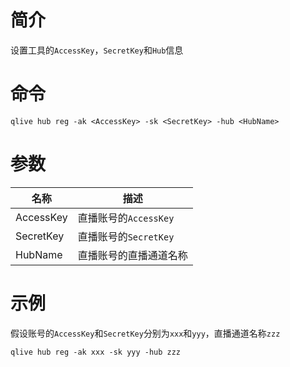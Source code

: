# 简介

设置工具的`AccessKey`，`SecretKey`和`Hub`信息

# 命令

```
qlive hub reg -ak <AccessKey> -sk <SecretKey> -hub <HubName>
```

# 参数

|名称|描述|
|--------|-------|
|AccessKey|直播账号的`AccessKey`|
|SecretKey|直播账号的`SecretKey`|
|HubName|直播账号的直播通道名称|

# 示例

假设账号的`AccessKey`和`SecretKey`分别为`xxx`和`yyy`，直播通道名称`zzz`

```
qlive hub reg -ak xxx -sk yyy -hub zzz
```